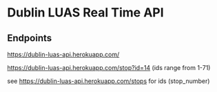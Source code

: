 # Dublin LUAS Real Time API

## Endpoints

https://dublin-luas-api.herokuapp.com/

https://dublin-luas-api.herokuapp.com/stop?id=14 (ids range from 1-71)

see https://dublin-luas-api.herokuapp.com/stops for ids (stop_number)
